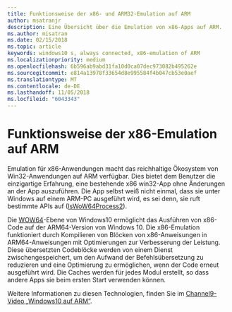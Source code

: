 ```yaml
---
title: Funktionsweise der x86- und ARM32-Emulation auf ARM
author: msatranjr
description: Eine Übersicht über die Emulation von x86-Apps auf ARM.
ms.author: misatran
ms.date: 02/15/2018
ms.topic: article
keywords: windows10 s, always connected, x86-emulation of ARM
ms.localizationpriority: medium
ms.openlocfilehash: 6b596ab9abd31fa10d0ca07dec973082b495262e
ms.sourcegitcommit: e814a13978f33654d8e995584f4b047cb53e0aef
ms.translationtype: MT
ms.contentlocale: de-DE
ms.lasthandoff: 11/05/2018
ms.locfileid: "6043343"
---
```

# <a name="how-x86-emulation-works-on-arm"></a>Funktionsweise der x86-Emulation auf ARM
Emulation für x86-Anwendungen macht das reichhaltige Ökosystem von Win32-Anwendungen auf ARM verfügbar. Dies bietet dem Benutzer die einzigartige Erfahrung, eine bestehende x86 win32-App ohne Änderungen an der App auszuführen. Die App selbst weiß nicht einmal, dass sie unter Windows auf einem ARM-PC ausgeführt wird, es sei denn, sie ruft bestimmte APIs auf ([IsWoW64Process2](https://msdn.microsoft.com/en-us/library/windows/desktop/mt804318.aspx)).

Die [WOW64](https://msdn.microsoft.com/en-us/library/windows/desktop/aa384249(v=vs.85).aspx)-Ebene von Windows10 ermöglicht das Ausführen von x86-Code auf der ARM64-Version von Windows 10. Die x86-Emulation funktioniert durch Kompilieren von Blöcken von x86-Anweisungen in ARM64-Anweisungen mit Optimierungen zur Verbesserung der Leistung. Diese übersetzten Codeblöcke werden von einem Dienst zwischengespeichert, um den Aufwand der Befehlsübersetzung zu reduzieren und eine Optimierung zu ermöglichen, wenn der Code erneut ausgeführt wird. Die Caches werden für jedes Modul erstellt, so dass andere Apps sie beim ersten Start verwenden können. 

Weitere Informationen zu diesen Technologien, finden Sie im [Channel9-Video „Windows10 auf ARM”](https://channel9.msdn.com/Events/Build/2017/P4171). 